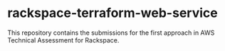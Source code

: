 # rackspace-terraform-web-service
This repository contains the submissions for the first approach in AWS Technical Assessment for Rackspace.
